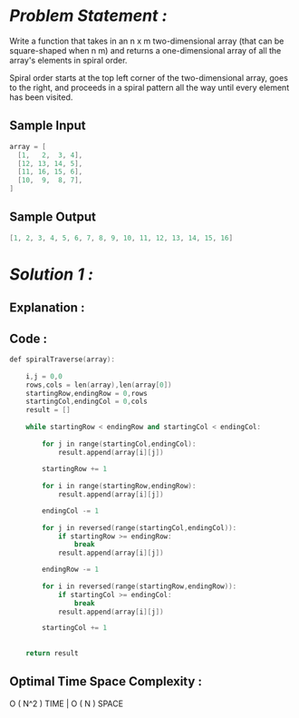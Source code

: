 # *Problem Statement :*

Write a function that takes in an n x m two-dimensional array (that can be square-shaped when n m) and returns a one-dimensional array of all the array's elements in spiral order. 

Spiral order starts at the top left corner of the two-dimensional array, goes to the right, and proceeds in a spiral pattern all the way until every element has been visited.

## Sample Input

```cpp
array = [
  [1,   2,  3, 4],
  [12, 13, 14, 5],
  [11, 16, 15, 6],
  [10,  9,  8, 7],
]
```

## Sample Output

```cpp
[1, 2, 3, 4, 5, 6, 7, 8, 9, 10, 11, 12, 13, 14, 15, 16]
```

# *Solution 1 :*

## Explanation :

## Code :

```cpp
def spiralTraverse(array):
    
	i,j = 0,0
	rows,cols = len(array),len(array[0])
	startingRow,endingRow = 0,rows
	startingCol,endingCol = 0,cols
	result = []
	
	while startingRow < endingRow and startingCol < endingCol:
		
		for j in range(startingCol,endingCol):
			result.append(array[i][j])
			
		startingRow += 1
		
		for i in range(startingRow,endingRow):
			result.append(array[i][j])

		endingCol -= 1
		
		for j in reversed(range(startingCol,endingCol)):
			if startingRow >= endingRow:
				break
			result.append(array[i][j])

		endingRow -= 1
		
		for i in reversed(range(startingRow,endingRow)):
			if startingCol >= endingCol:
				break
			result.append(array[i][j])

		startingCol += 1
		
		
	return result
```

## Optimal Time Space Complexity :

O ( N^2 ) TIME | O ( N ) SPACE